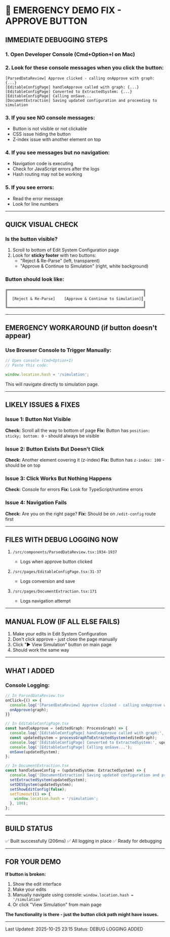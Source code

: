 # 🚨 EMERGENCY DEMO FIX - APPROVE BUTTON

## IMMEDIATE DEBUGGING STEPS

### 1. **Open Developer Console** (Cmd+Option+I on Mac)

### 2. **Look for these console messages when you click the button:**

```
[ParsedDataReview] Approve clicked - calling onApprove with graph: {...}
[EditableConfigPage] handleApprove called with graph: {...}
[EditableConfigPage] Converted to ExtractedSystem: {...}
[EditableConfigPage] Calling onSave...
[DocumentExtraction] Saving updated configuration and proceeding to simulation
```

### 3. **If you see NO console messages:**
- Button is not visible or not clickable
- CSS issue hiding the button
- Z-index issue with another element on top

### 4. **If you see messages but no navigation:**
- Navigation code is executing
- Check for JavaScript errors after the logs
- Hash routing may not be working

### 5. **If you see errors:**
- Read the error message
- Look for line numbers

---

## QUICK VISUAL CHECK

### Is the button visible?
1. Scroll to bottom of Edit System Configuration page
2. Look for **sticky footer** with two buttons:
   - "Reject & Re-Parse" (left, transparent)
   - "Approve & Continue to Simulation" (right, white background)

### Button should look like:
```
╔════════════════════════════════════════════════════════════╗
║                                                            ║
║  [Reject & Re-Parse]    [Approve & Continue to Simulation]║
║                                                            ║
╚════════════════════════════════════════════════════════════╝
```

---

## EMERGENCY WORKAROUND (if button doesn't appear)

### Use Browser Console to Trigger Manually:

```javascript
// Open console (Cmd+Option+I)
// Paste this code:

window.location.hash = '/simulation';
```

This will navigate directly to simulation page.

---

## LIKELY ISSUES & FIXES

### Issue 1: Button Not Visible
**Check:** Scroll all the way to bottom of page
**Fix:** Button has `position: sticky; bottom: 0` - should always be visible

### Issue 2: Button Exists But Doesn't Click
**Check:** Another element covering it (z-index)
**Fix:** Button has `z-index: 100` - should be on top

### Issue 3: Click Works But Nothing Happens
**Check:** Console for errors
**Fix:** Look for TypeScript/runtime errors

### Issue 4: Navigation Fails
**Check:** Are you on the right page?
**Fix:** Should be on `/edit-config` route first

---

## FILES WITH DEBUG LOGGING NOW

1. `/src/components/ParsedDataReview.tsx:1934-1937`
   - Logs when approve button clicked

2. `/src/pages/EditableConfigPage.tsx:31-37`
   - Logs conversion and save

3. `/src/pages/DocumentExtraction.tsx:171`
   - Logs navigation attempt

---

## MANUAL FLOW (IF ALL ELSE FAILS)

1. Make your edits in Edit System Configuration
2. Don't click approve - just close the page manually
3. Click "▶️ View Simulation" button on main page
4. Should work the same way

---

## WHAT I ADDED

### Console Logging:
```typescript
// In ParsedDataReview.tsx
onClick={() => {
  console.log('[ParsedDataReview] Approve clicked - calling onApprove with graph:', graph);
  onApprove(graph);
}}

// In EditableConfigPage.tsx
const handleApprove = (editedGraph: ProcessGraph) => {
  console.log('[EditableConfigPage] handleApprove called with graph:', editedGraph);
  const updatedSystem = processGraphToExtractedSystem(editedGraph);
  console.log('[EditableConfigPage] Converted to ExtractedSystem:', updatedSystem);
  console.log('[EditableConfigPage] Calling onSave...');
  onSave(updatedSystem);
};

// In DocumentExtraction.tsx
const handleSaveConfig = (updatedSystem: ExtractedSystem) => {
  console.log('[DocumentExtraction] Saving updated configuration and proceeding to simulation');
  setExtractedSystem(updatedSystem);
  setDESSystem(updatedSystem);
  setShowEditConfig(false);
  setTimeout(() => {
    window.location.hash = '/simulation';
  }, 100);
};
```

---

## BUILD STATUS

✅ Built successfully (206ms)
✅ All logging in place
✅ Ready for debugging

---

## FOR YOUR DEMO

**If button is broken:**
1. Show the edit interface
2. Make your edits
3. Manually navigate using console: `window.location.hash = '/simulation'`
4. Or click "View Simulation" from main page

**The functionality is there - just the button click path might have issues.**

---

Last Updated: 2025-10-25 23:15
Status: DEBUG LOGGING ADDED
